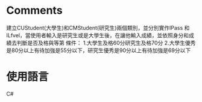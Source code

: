 # Comments
建立CUStudent(大學生)和CMStudent(研究生)兩個類別，並分別實作IPass 和ILfvel，當使用者輸入是研究生或是大學生後，在讓他輸入成績，並依照身分和成績去判斷是否及格與等第
條件：
1.大學生及格60分研究生及格70分
2.大學生優秀是80分以上有待加強是55分以下，研究生優秀是90分以上有待加強是69分以下

# 使用語言
C#
